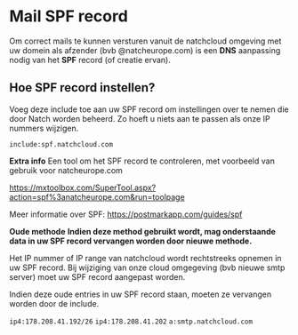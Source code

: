 # Mail SPF record
Om correct mails te kunnen versturen vanuit de natchcloud omgeving met uw domein als afzender (bvb @natcheurope.com) is een **DNS** aanpassing nodig van het **SPF** record (of creatie ervan).

## Hoe SPF record instellen?
Voeg deze include toe aan uw SPF record om instellingen over te nemen die door Natch worden beheerd. Zo hoeft u niets aan te passen als onze IP nummers wijzigen.

`include:spf.natchcloud.com`

**Extra info**
Een tool om het SPF record te controleren, met voorbeeld van gebruik voor natcheurope.com

https://mxtoolbox.com/SuperTool.aspx?action=spf%3anatcheurope.com&run=toolpage

Meer informatie over SPF: https://postmarkapp.com/guides/spf

**Oude methode**
**Indien deze method gebruikt wordt, mag onderstaande data in uw SPF record vervangen worden door nieuwe methode.**

Het IP nummer of IP range van natchcloud wordt rechtstreeks opnemen in uw SPF record. Bij wijziging van onze cloud omgegeving (bvb nieuwe smtp server) moet uw SPF record aangepast worden.

Indien deze oude entries in uw SPF record staan, moeten ze vervangen worden door de include.

`ip4:178.208.41.192/26`
`ip4:178.208.41.202`
`a:smtp.natchcloud.com`

 
